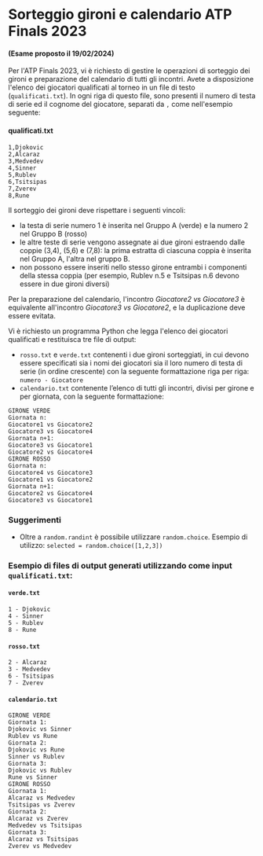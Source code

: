 # Sorteggio gironi e calendario ATP Finals 2023

#### (Esame proposto il 19/02/2024)

Per l'ATP Finals 2023, vi è richiesto di gestire le operazioni di sorteggio dei gironi e preparazione del calendario di tutti gli incontri. Avete a disposizione l'elenco dei giocatori qualificati al torneo in un file di testo (`qualificati.txt`). In ogni riga di questo file, sono presenti il numero di testa di serie ed il cognome del giocatore, separati da `,` come nell'esempio seguente:

#### qualificati.txt
    1,Djokovic
    2,Alcaraz
    3,Medvedev
    4,Sinner
    5,Rublev
    6,Tsitsipas
    7,Zverev
    8,Rune


Il sorteggio dei gironi deve rispettare i seguenti vincoli: 

-    la testa di serie numero 1 è inserita nel Gruppo A (verde) e la numero 2 nel Gruppo B (rosso) 
-    le altre teste di serie vengono assegnate ai due gironi estraendo dalle coppie (3,4), (5,6) e (7,8): la prima estratta di ciascuna coppia è inserita nel Gruppo A, l'altra nel gruppo B. 
-    non possono essere inseriti nello stesso girone entrambi i componenti della stessa coppia (per esempio, Rublev n.5 e Tsitsipas n.6 devono essere in due gironi diversi)

Per la preparazione del calendario, l'incontro *Giocatore2 vs Giocatore3* è equivalente all'incontro *Giocatore3 vs Giocatore2*, e la duplicazione deve essere evitata.

Vi è richiesto un programma Python che legga l'elenco dei giocatori qualificati e restituisca tre file di output: 

-    `rosso.txt` e `verde.txt` contenenti i due gironi sorteggiati, in cui devono essere specificati sia i nomi dei giocatori sia il loro numero di testa di serie (in ordine crescente) con la seguente formattazione riga per riga: `numero - Giocatore`
-    `calendario.txt` contenente l’elenco di tutti gli incontri, divisi per girone e per giornata, con la seguente formattazione:

    GIRONE VERDE
    Giornata n:
    Giocatore1 vs Giocatore2
    Giocatore3 vs Giocatore4
    Giornata n+1:
    Giocatore3 vs Giocatore1
    Giocatore2 vs Giocatore4
    GIRONE ROSSO
    Giornata n:
    Giocatore4 vs Giocatore3
    Giocatore1 vs Giocatore2
    Giornata n+1:
    Giocatore2 vs Giocatore4
    Giocatore3 vs Giocatore1

### Suggerimenti

-    Oltre a `random.randint` è possibile utilizzare `random.choice`.
    Esempio di utilizzo: `selected = random.choice([1,2,3])`

### Esempio di files di output generati utilizzando come input `qualificati.txt`:

#### `verde.txt`
    1 - Djokovic
    4 - Sinner
    5 - Rublev
    8 - Rune

#### `rosso.txt`
    2 - Alcaraz
    3 - Medvedev
    6 - Tsitsipas
    7 - Zverev

#### `calendario.txt`

    GIRONE VERDE
    Giornata 1:
    Djokovic vs Sinner
    Rublev vs Rune
    Giornata 2:
    Djokovic vs Rune
    Sinner vs Rublev
    Giornata 3:
    Djokovic vs Rublev
    Rune vs Sinner
    GIRONE ROSSO
    Giornata 1:
    Alcaraz vs Medvedev
    Tsitsipas vs Zverev
    Giornata 2:
    Alcaraz vs Zverev
    Medvedev vs Tsitsipas
    Giornata 3:
    Alcaraz vs Tsitsipas
    Zverev vs Medvedev 